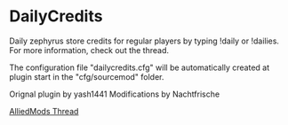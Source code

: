 # DailyCredits
Daily zephyrus store credits for regular players by typing !daily or !dailies.
For more information, check out the thread.

The configuration file "dailycredits.cfg" will be automatically created at plugin start in the "cfg/sourcemod" folder.

Orignal plugin by yash1441
Modifications by Nachtfrische

[AlliedMods Thread](https://forums.alliedmods.net/showthread.php?t=300143)
